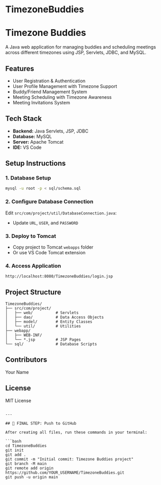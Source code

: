 # TimezoneBuddies
# Timezone Buddies

A Java web application for managing buddies and scheduling meetings across different timezones using JSP, Servlets, JDBC, and MySQL.

## Features

- User Registration & Authentication
- User Profile Management with Timezone Support
- Buddy/Friend Management System
- Meeting Scheduling with Timezone Awareness
- Meeting Invitations System

## Tech Stack

- **Backend:** Java Servlets, JSP, JDBC
- **Database:** MySQL
- **Server:** Apache Tomcat
- **IDE:** VS Code

## Setup Instructions

### 1. Database Setup
```bash
mysql -u root -p < sql/schema.sql
```

### 2. Configure Database Connection
Edit `src/com/project/util/DatabaseConnection.java`:
- Update `URL`, `USER`, and `PASSWORD`

### 3. Deploy to Tomcat
- Copy project to Tomcat `webapps` folder
- Or use VS Code Tomcat extension

### 4. Access Application
```
http://localhost:8080/TimezoneBuddies/login.jsp
```

## Project Structure

```
TimezoneBuddies/
├── src/com/project/
│   ├── web/          # Servlets
│   ├── dao/          # Data Access Objects
│   ├── model/        # Entity Classes
│   └── util/         # Utilities
├── webapp/
│   ├── WEB-INF/
│   └── *.jsp         # JSP Pages
└── sql/              # Database Scripts
```

## Contributors

Your Name

## License

MIT License
```

---

## 🚀 FINAL STEP: Push to GitHub

After creating all files, run these commands in your terminal:

```bash
cd TimezoneBuddies
git init
git add .
git commit -m "Initial commit: Timezone Buddies project"
git branch -M main
git remote add origin https://github.com/YOUR_USERNAME/TimezoneBuddies.git
git push -u origin main
